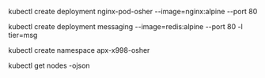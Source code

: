 kubectl create deployment nginx-pod-osher --image=nginx:alpine --port 80

kubectl create deployment messaging --image=redis:alpine --port 80 -l tier=msg

kubectl create namespace apx-x998-osher

kubectl get nodes -ojson 
